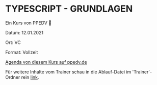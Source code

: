 # TYPESCRIPT - GRUNDLAGEN

Ein Kurs von PPEDV :rocket:

Datum: 12.01.2021

Ort: VC

Format: Vollzeit

[Agenda von diesem Kurs auf ppedv.de](https://ppedv.de/Schulung/Kurse/TypeScriptProgrammierungAngularECMAScriptJavaScriptSeminarTrainingWeiterbildung.aspx)

Für weitere Inhalte vom Trainer schau in die Ablauf-Datei im 'Trainer'-Ordner rein [link](./TEILNEHMER/ABLAUF.md).
